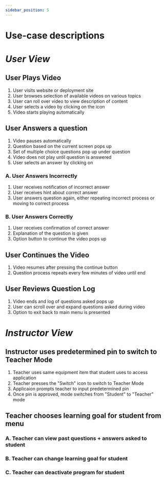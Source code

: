 ```yaml
---
sidebar_position: 5
---
```


# Use-case descriptions

# *User View*
## User Plays Video
1. User visits website or deployment site 
2. User browses selection of available videos on various topics
3. User can roll over video to view description of content
4. User selects a video by clicking on the icon
5. Video starts playing automatically

## User Answers a question
1. Video pauses automatically
2. Question based on the current screen pops up
3. Set of multiple choice questions pop up under question
4. Video does not play until question is answered
5. User selects an answer by clicking on

### A. User Answers Incorrectly
1. User receives notification of incorrect answer
2. User receives hint about correct answer
3. User answers question again, either repeating incorrect process or moving to correct process

### B. User Answers Correctly
1. User receives confirmation of correct answer
2. Explanation of the question is given
3. Option button to continue the video pops up

## User Continues the Video
1. Video resumes after pressing the continue button
2. Question process repeats every few minutes of video until end

## User Reviews Question Log
1. Video ends and log of questions asked pops up 
2. User can scroll over and expand questions asked during video
3. Option to exit back to main menu is presented

# *Instructor View*
## Instructor uses predetermined pin to switch to Teacher Mode
1. Teacher uses same equipment item that student uses to access application
2. Teacher presses the "Switch" icon to switch to Teacher Mode
3. Applicaion prompts teacher to input predetermined pin
4. Once pin is approved, mode switches from "Student" to "Teacher" mode

## Teacher chooses learning goal for student from menu

### A. Teacher can view past questions + answers asked to student
### B. Teacher can change learning goal for student
### C. Teacher can deactivate program for student
